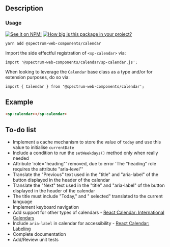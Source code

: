 ## Description

### Usage

[![See it on NPM!](https://img.shields.io/npm/v/@spectrum-web-components/calendar?style=for-the-badge)](https://www.npmjs.com/package/@spectrum-web-components/calendar)
[![How big is this package in your project?](https://img.shields.io/bundlephobia/minzip/@spectrum-web-components/calendar?style=for-the-badge)](https://bundlephobia.com/result?p=@spectrum-web-components/calendar)

```
yarn add @spectrum-web-components/calendar
```

Import the side effectful registration of `<sp-calendar>` via:

```
import '@spectrum-web-components/calendar/sp-calendar.js';
```

When looking to leverage the `Calendar` base class as a type and/or for extension purposes, do so via:

```
import { Calendar } from '@spectrum-web-components/calendar';
```

## Example

```html
<sp-calendar></sp-calendar>
```

## To-do list

-   Implement a cache mechanism to store the value of `today` and use this value to initialise `currentDate`
-   Include a condition to run the `setWeekdays()` method only when really needed
-   Attribute 'role="heading"' removed, due to error 'The "heading" role requires the attribute "aria-level"'
-   Translate the "Previous" text used in the "title" and "aria-label" of the button displayed in the header of the calendar
-   Translate the "Next" text used in the "title" and "aria-label" of the button displayed in the header of the calendar
-   The title must include "Today," and " selected" translated to the current language
-   Implement keyboard navigation
-   Add support for other types of calendars - [React Calendar: International Calendars](https://react-spectrum.adobe.com/react-spectrum/Calendar.html#international-calendars)
-   Include `aria-label` in calendar for accessibility - [React Calendar: Labeling](https://react-spectrum.adobe.com/react-spectrum/Calendar.html#labeling)
-   Complete documentation
-   Add/Review unit tests

